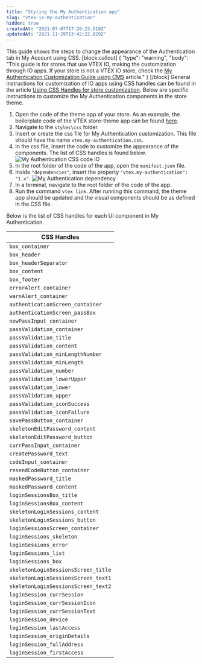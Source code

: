 ```yaml
---
title: "Styling the My Authentication app"
slug: "vtex-io-my-authentication"
hidden: true
createdAt: "2021-07-07T17:20:23.510Z"
updatedAt: "2021-11-29T13:42:22.029Z"
---
```

This guide shows the steps to change the appearance of the Authentication tab in My Account using CSS.
[block:callout]
{
  "type": "warning",
  "body": "This guide is for stores that use VTEX IO, making the customization through IO apps. If your store is not a VTEX IO store, check the [My Authentication Customization Guide using CMS](https://developers.vtex.com/vtex-rest-api/docs/ui-customization-my-authentication) article."
}
[/block]
General instructions for customization of IO apps using CSS handles can be found in the article [Using CSS Handles for store customization](https://developers.vtex.com/vtex-developer-docs/docs/vtex-io-documentation-using-css-handles-for-store-customization). Below are specific instructions to customize the My Authentication components in the store theme.

1. Open the code of the theme app of your store. As an example, the boilerplate code of the VTEX store-theme app can be found [here](https://github.com/vtex-apps/store-theme).
2. Navigate to the `styles\css` folder.
3. Insert or create the css file for My Authentication customization. This file should have the name `vtex.my-authentication.css`.
4. In the css file, insert the code to customize the appearance of the components. The list of CSS handles is found below.
![My Authentication CSS code IO](https://cdn.jsdelivr.net/gh/vtexdocs/dev-portal-content@main/images/vtex-io-my-authentication-0.png)
5. In the root folder of the code of the app, open the `manifest.json` file.
6. Inside `"dependencies"`, insert the property `"vtex.my-authentication": "1.x"`.
![My Authentication dependency](https://cdn.jsdelivr.net/gh/vtexdocs/dev-portal-content@main/images/vtex-io-my-authentication-1.png)
7. In a terminal, navigate to the root folder of the code of the app.
8. Run the command `vtex link`. After running this command, the theme app should be updated and the visual components should be as defined in the CSS file.

Below is the list of CSS handles for each UI component in My Authentication.

| CSS Handles                         |
| ----------------------------------- |
| `box_container`                     |
| `box_header`                        |
| `box_headerSeparator`               |
| `box_content`                       |
| `box_footer`                        |
| `errorAlert_container`              |
| `warnAlert_container`               |
| `authenticationScreen_container`    |
| `authenticationScreen_passBox`      |
| `newPassInput_container`            |
| `passValidation_container`          |
| `passValidation_title`              |
| `passValidation_content`            |
| `passValidation_minLengthNumber`    |
| `passValidation_minLength`          |
| `passValidation_number`             |
| `passValidation_lowerUpper`         |
| `passValidation_lower`              |
| `passValidation_upper`              |
| `passValidation_iconSuccess`        |
| `passValidation_iconFailure`        |
| `savePassButton_container`          |
| `skeletonEditPassword_content`      |
| `skeletonEditPassword_button`       |
| `currPassInput_container`           |
| `createPassword_text`               |
| `codeInput_container`               |
| `resendCodeButton_container`        |
| `maskedPassword_title`              |
| `maskedPassword_content`            |
| `loginSessionsBox_title`            |
| `loginSessionsBox_content`          |
| `skeletonLoginSessions_content`     |
| `skeletonLoginSessions_button`      |
| `loginSessionsScreen_container`     |
| `loginSessions_skeleton`            |
| `loginSessions_error`               |
| `loginSessions_list`                |
| `loginSessions_box`                 |
| `skeletonLoginSessionsScreen_title` |
| `skeletonLoginSessionsScreen_text1` |
| `skeletonLoginSessionsScreen_text2` |
| `loginSession_currSession`          |
| `loginSession_currSessionIcon`      |
| `loginSession_currSessionText`      |
| `loginSession_device`               |
| `loginSession_lastAccess`           |
| `loginSession_originDetails`        |
| `loginSession_fullAddress`          |
| `loginSession_firstAccess`          |